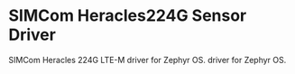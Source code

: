 # SIMCom Heracles224G Sensor Driver

SIMCom Heracles 224G LTE-M driver for Zephyr OS. driver for Zephyr OS.
